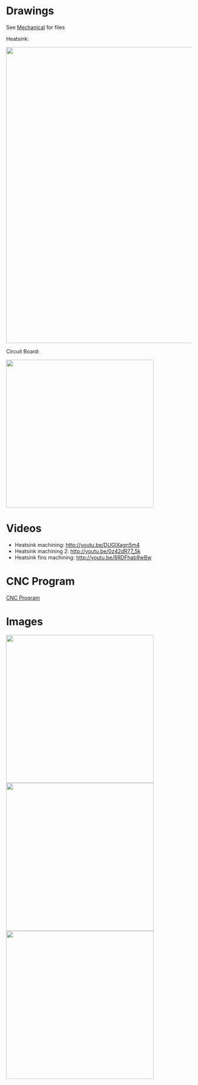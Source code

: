 # Drawings #
See [Mechanical](http://code.google.com/p/modular-axis-motion-control/source/browse/trunk/+modular-axis-motion-control+--username+jaredsund%40gmail.com/Mechanical) for files

Heatsink:

<img src='http://modular-axis-motion-control.googlecode.com/svn/trunk/%20modular-axis-motion-control%20--username%20jaredsund@gmail.com/Mechanical/HeatSink.jpg' width='800' />

Circuit Board:

<img src='http://modular-axis-motion-control.googlecode.com/svn/trunk/%20modular-axis-motion-control%20--username%20jaredsund@gmail.com/Mechanical/CircuitBoard.jpg' width='400' />

# Videos #
  * Heatsink machining: http://youtu.be/DUGlXagn5m4
  * Heatsink machining 2: http://youtu.be/0z42dR77_5k
  * Heatsink fins machining: http://youtu.be/8RDFhab9wBw

# CNC Program #

[CNC Program ](http://modular-axis-motion-control.googlecode.com/svn/trunk/%20modular-axis-motion-control%20--username%20jaredsund@gmail.com/Mechanical/HEATSINK_PROGRAM.xlsx)

# Images #

<img src='http://modular-axis-motion-control.googlecode.com/svn/trunk/%20modular-axis-motion-control%20--username%20jaredsund@gmail.com/Images/machineCB1.JPG' width='400' />

<img src='http://modular-axis-motion-control.googlecode.com/svn/trunk/%20modular-axis-motion-control%20--username%20jaredsund@gmail.com/Images/machineCB2.JPG' width='400' />

<img src='http://modular-axis-motion-control.googlecode.com/svn/trunk/%20modular-axis-motion-control%20--username%20jaredsund@gmail.com/Images/machineCB3.JPG' width='400' />